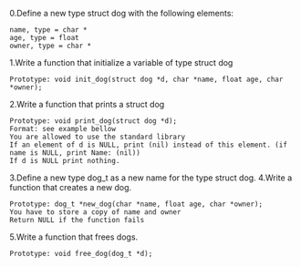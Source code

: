 0.Define a new type struct dog with the following elements:

    name, type = char *
    age, type = float
    owner, type = char *
1.Write a function that initialize a variable of type struct dog

    Prototype: void init_dog(struct dog *d, char *name, float age, char *owner);
2.Write a function that prints a struct dog

    Prototype: void print_dog(struct dog *d);
    Format: see example bellow
    You are allowed to use the standard library
    If an element of d is NULL, print (nil) instead of this element. (if name is NULL, print Name: (nil))
    If d is NULL print nothing.
3.Define a new type dog_t as a new name for the type struct dog.
4.Write a function that creates a new dog.

    Prototype: dog_t *new_dog(char *name, float age, char *owner);
    You have to store a copy of name and owner
    Return NULL if the function fails
5.Write a function that frees dogs.

    Prototype: void free_dog(dog_t *d);
